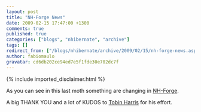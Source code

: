 ```yaml
---
layout: post
title: "NH-Forge News"
date: 2009-02-15 17:47:00 +1300
comments: true
published: true
categories: ["blogs", "nhibernate", "archive"]
tags: []
redirect_from: ["/blogs/nhibernate/archive/2009/02/15/nh-forge-news.aspx/", "/blogs/nhibernate/archive/2009/02/15/nh-forge-news.html"]
author: fabiomaulo
gravatar: cd6db202ce94ed7e5f1fde30e702dc7f
---
```

{% include imported_disclaimer.html %}
<p>As you can see in this last moth something are changing in <a href="/">NH-Forge</a>.</p>
<p>A big THANK YOU and a lot of KUDOS to <a href="http://www.tobinharris.com/">Tobin Harris</a> for his effort.</p>
